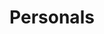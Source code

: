 ---
title: Personals
introduction: Interviews focused on the individual and not the project. We dig into what motivates people to spend the time they do on their work. 
---